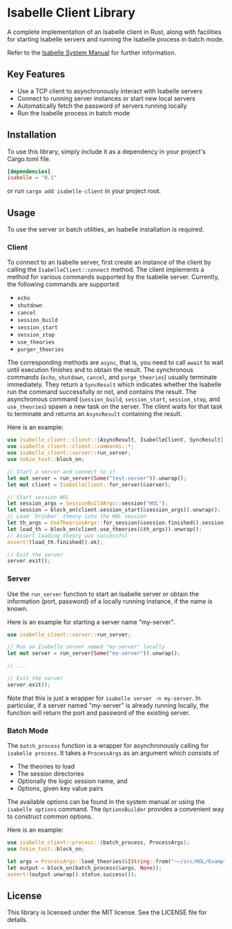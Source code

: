 # Isabelle Client Library

A complete implementation of an Isabelle client in Rust, along with facilities for starting Isabelle servers and running the Isabelle process in batch mode.

Refer to the [Isabelle System Manual](https://isabelle.in.tum.de/dist/Isabelle2022/doc/system.pdf) for further information.

## Key Features

- Use a TCP client to asynchronously interact with Isabelle servers
- Connect to running server instances or start new local servers
- Automatically fetch the password of servers running locally
- Run the Isabelle process in batch mode

## Installation

To use this library, simply include it as a dependency in your project's Cargo.toml file.

```toml
[dependencies]
isabelle = "0.1"
```

or run `cargo add isabelle-client` in your project root.

## Usage

To use the server or batch utilities, an Isabelle installation is required.

### Client

To connect to an Isabelle server, first create an instance of the client by calling the `IsabelleClient::connect` method.
The client implements a method for various commands supported by the Isabelle server. Currently, the following commands are supported

- `echo`
- `shutdown`
- `cancel`
- `session_build`
- `session_start`
- `session_stop`
- `use_theories`
- `purger_theories`

The corresponding methods are `async`, that is, you need to call `await` to wait until execution finishes and to obtain the result.
The synchronous commands (`echo`, `shutdown`, `cancel`, and `purge_theories`) usually terminate immediately.
They return a `SyncResult` which indicates whether the Isabelle run the command successfully or not, and contains the result.
The asynchronous command (`session_build`, `session_start`, `session_stop`, and `use_theories`) spawn a new task on the server.
The client waits for that task to terminate and returns an `AsyncResult` containing the result.

Here is an example:

```rust
use isabelle_client::client::{AsyncResult, IsabelleClient, SyncResult};
use isabelle_client::client::commands::*;
use isabelle_client::server::run_server;
use tokio_test::block_on;

// Start a server and connect to it
let mut server = run_server(Some("test-server")).unwrap();
let mut client = IsabelleClient::for_server(&server);

// Start session HOL
let session_args = SessionBuildArgs::session("HOL");
let session = block_on(client.session_start(&session_args)).unwrap();
// Load `Drinker` theory into the HOL session
let th_args = UseTheoriesArgs::for_session(&session.finished().session_id, &["~~/src/HOL/Examples/Drinker"]);
let load_th = block_on(client.use_theories(&th_args)).unwrap();
// Assert loading theory was successful
assert!(load_th.finished().ok);

// Exit the server 
server.exit();
```

### Server

Use the `run_server` function to start an Isabelle server or obtain the information (port, password) of a locally running instance, if the name is known.

Here is an example for starting a server name "my-server".

```rust
use isabelle_client::server::run_server;

// Run an Isabelle server named "my-server" locally
let mut server = run_server(Some("my-server")).unwrap();

// ...

// Exit the server
server.exit();

```

Note that this is just a wrapper for `isabelle server -n my-server`.
In particular, if a server named "my-server" is already running locally, the function will return the port and password of the existing server.

### Batch Mode

The `batch_process` function is a wrapper for asynchronously calling for `isabelle process`.
It takes a `ProcessArgs` as an argument which consists of

- The theories to load
- The session directories
- Optionally the logic session name, and
- Options, given key value pairs

The available options can be found in the system manual or using the `isabelle options` command.
The `OptionsBuilder` provides a convenient way to construct common options.

Here is an example:

```rust
use isabelle_client::process::{batch_process, ProcessArgs};
use tokio_test::block_on;

let args = ProcessArgs::load_theories(&[String::from("~~/src/HOL/Examples/Drinker")]);
let output = block_on(batch_process(&args, None));
assert!(output.unwrap().status.success());
```

## License

This library is licensed under the MIT license. See the LICENSE file for details.